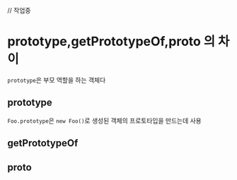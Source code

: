 // 작업중
  # prototype,getPrototypeOf,__proto__ 의 차이

  `prototype`은 부모 역할을 하는 객체다

  ## prototype
  `Foo.prototype`은 `new Foo()`로 생성된 객체의 프로토타입을 만드는데 사용

  ## getPrototypeOf
  

  ## __proto__
